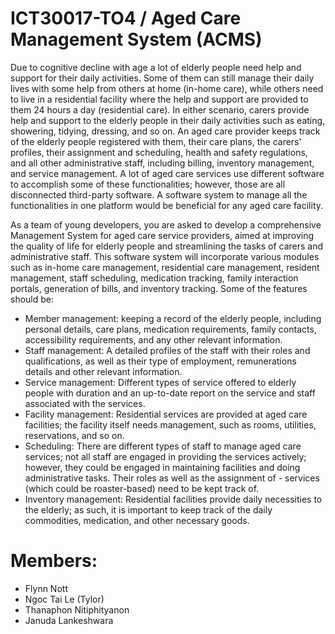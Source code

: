 # ICT30017-TO4 / Aged Care Management System (ACMS)
Due to cognitive decline with age a lot of elderly people need help and support for their daily activities. Some of them can still manage their daily lives with some help from others at home (in-home care), while others need to live in a residential facility where the help and support are provided to them 24 hours a day (residential care). In either scenario, carers provide help and support to the elderly people in their daily activities such as eating, showering, tidying, dressing, and so on. An aged care provider keeps track of the elderly people registered with them, their care plans, the carers' profiles, their assignment and scheduling, health and safety regulations, and all other administrative staff, including billing, inventory management, and service management. A lot of aged care services use different software to accomplish some of these functionalities; however, those are all disconnected third-party software. A software system to manage all the functionalities in one platform would be beneficial for any aged care facility.

As a team of young developers, you are asked to develop a comprehensive Management System for aged care service providers, aimed at improving the quality of life for elderly people and streamlining the tasks of carers and administrative staff. This software system will incorporate various modules such as in-home care management, residential care management, resident management, staff scheduling, medication tracking, family interaction portals, generation of bills, and inventory tracking. Some of the features should be:

- Member management: keeping a record of the elderly people, including personal details, care plans, medication requirements, family contacts, accessibility requirements, and any other relevant information.
- Staff management: A detailed profiles of the staff with their roles and qualifications, as well as their type of employment, remunerations details and other relevant information.
- Service management: Different types of service offered to elderly people with duration and an up-to-date report on the service and staff associated with the services.
- Facility management: Residential services are provided at aged care facilities; the facility itself needs management, such as rooms, utilities, reservations, and so on.
- Scheduling: There are different types of staff to manage aged care services; not all staff are engaged in providing the services actively; however, they could be engaged in maintaining facilities and doing administrative tasks. Their roles as well as the assignment of - services (which could be roaster-based) need to be kept track of.
- Inventory management: Residential facilities provide daily necessities to the elderly; as such, it is important to keep track of the daily commodities, medication, and other necessary goods.


# Members:
- Flynn Nott
- Ngoc Tai Le (Tylor)
- Thanaphon Nitiphityanon
- Januda Lankeshwara
